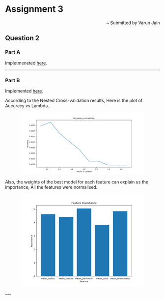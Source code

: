 # Assignment 3

<div align="right">
~ Submitted by Varun Jain
</div>

## Question 2

### Part A

Impletmeneted [here](https://github.com/varunjain3/Logistic_Regression/blob/main/Binnary_LR.py#L31).

---

### Part B

Implemented [here](https://github.com/varunjain3/Logistic_Regression/blob/main/question2.py).<br>

According to the Nested Cross-validation results, Here is the plot of Accuracy vs Lambda.

<p align="center">
  <img width="400" src="../figures/Q2_Acc_v_lambda.png">
</p>

Also, the weights of the best model for each feature can explain us the importance, All the features were normalised.

<p align="center">
  <img width="400" src="../figures/Q2_FeatureImp.png">
</p>
---

